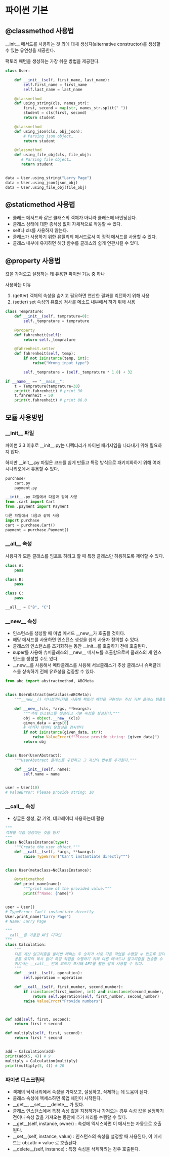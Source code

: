 # 파이썬 기본

## @classmethod 사용법

\_\_init__ 메서드를 사용하는 것 외에 대체 생성자(alternative constructor)를 생성할 수 있는 유연성을 제공한다.

팩토리 패턴을 생성하는 가장 쉬운 방법을 제공한다.

```py
class User:

    def __init__(self, first_name, last_name):
        self.first_name = first_name
        self.last_name = last_name

    @classmethod
    def using_string(cls, names_str):
        first, second = map(str, names_str.split(" "))
        student = cls(first, second)
        return student

    @classmethod
    def using_json(cls, obj_json):
        # Parsing json object…
        return student

    @classmethod
    def using_file_obj(cls, file_obj):
       # Parsing file object…
       return student


data = User.using_string("Larry Page")
data = User.using_json(json_obj)
data = User.using_file_obj(file_obj)
```

## @staticmethod 사용법

- 클래스 메서드와 같은 클래스의 객체가 아니라 클래스에 바인딩된다.
- 클래스 상태에 대한 종석성 없이 자체적으로 작동할 수 있다.
- self나 cls를 사용하지 않는다.
- 클래스가 사용하기 위한 유틸리티 메서드로서 이 정적 메서드를 사용할 수 있다.
- 클래스 내부에 유지하면 해당 함수를 클래스와 쉽게 연관시킬 수 있다.

## @property 사용법

값을 가져오고 설정하는 데 유용한 파이썬 기능 중 하나

사용하는 이유

1. (getter) 객체의 속성을 숨기고 필요하면 연산한 결과를 리턴하기 위해 사용
2. (setter) set 속성의 유효성 검사를 메소드 내부에서 하기 위해 사용

```py
class Temprature:
    def __init__(self, temprature=0):
        self._temprature = temprature

    @property
    def fahrenheit(self):
        return self._temprature

    @fahrenheit.setter
    def fahrenheit(self, temp):
        if not isinstance(temp, int):
            raise("Wrong input type")

        self._temprature = (self._temprature * 1.8) + 32

if __name__ == "__main__":
    t = Temprature(temprature=30)
    print(t.fahrenheit) # print 30
    t.fahrenheit = 50
    print(t.fahrenheit) # print 86.0

```

## 모듈 사용방법

### \_\_init__ 파일

파이썬 3.3 이후로 \_\_init__.py는 디렉터리가 파이썬 패키지임을 나타내기 위해 필요하지 않다.

하지만 \_\_init__.py 파일은 코드를 쉽게 만들고 특정 방식으로 패키지화하기 위해 여러 시나리오에서 유용할 수 있다.

```py
purchase/
    cart.py
    payment.py

__init__.py 파일에서 다음과 같이 사용
from .cart import Cart
from .payment import Payment

다른 파일에서 다음과 같이 사용
import purchase
cart = purchase.Cart()
payment = purchase.Payment()
```

### \_\_all__ 속성

사용자가 모든 클래스를 임포트 하려고 할 때 특정 클래스만 허용하도록 제어할 수 있다.

```py
class A:
    pass

class B:
    pass

class C:
    pass

__all__ = ["B", "C"]
```

### \_\_new__ 속성

- 인스턴스를 생성할 때 마법 메서드 \_\_new__가 호출될 것이다.
- 해당 메서드를 사용하면 인스턴스 생성을 쉽게 사용자 정의할 수 있다.
- 클래스의 인스턴스를 초기화하는 동안 \_\_init__를 호출하기 전에 호출된다.
- super를 사용해 슈퍼클래스의 \_\_new__ 메서드를 호출함으로써 클래스의 새 인스턴스를 생성할 수도 있다.
- \_\_new__를 사용해서 메타클래스를 사용해 서브클래스가 추상 클래스나 슈퍼클래스를 상속하기 전에 유효성을 검증할 수 있다.

```py
from abc import abstractmethod, ABCMeta


class UserAbstract(metaclass=ABCMeta):
    """__new__() 이니셜라이저를 사용해 팩토리 패턴을 구현하는 추상 기본 클래스 템플릿."""

    def __new__(cls, *args, **kwargs):
        """객체 인스턴스를 생성하고 기본 속성을 설정한다."""
        obj = object.__new__(cls)
        given_data = args[0]
        # 여기서 데이터 유효성을 검사한다
        if not isinstance(given_data, str):
            raise ValueError(f"Please provide string: {given_data}")
        return obj


class User(UserAbstract):
    """UserAbstract 클래스를 구현하고 그 자신의 변수를 추가한다."""

    def __init__(self, name):
        self.name = name


user = User(10)
# ValueError: Please provide string: 10

```

### \_\_call__ 속성

- 싱글톤 생성, 값 기억, 데코레이터 사용하는데 활용

```py
"""
객체를 직접 생성하는 것을 방지
"""
class NoClassInstance(type):
    """Create the user object."""
    def __call__(self, *args, **kwargs):
        raise TypeError("Can't instantiate directly""")


class User(metaclass=NoClassInstance):

    @staticmethod
    def print_name(name):
        """print name of the provided value."""
        print(f"Name: {name}")


user = User()
# TypeError: Can't instantiate directly
User.print_name("Larry Page")
# Name: Larry Page

```

```py
"""
__call__를 이용한 API 디자인
"""
class Calculation:
    """
    다른 계산 알고리즘을 둘러싼 래퍼는 두 숫자가 서로 다른 작업을 수행할 수 있도록 한다.
    공통 로직의 복사 없이 특정 작업을 수행하기 위해 다른 메서드나 알고리즘을 전송할 수 있다.
    여기서는 __call__ 안에 코드가 표시돼 API를 훨씬 쉽게 사용할 수 있다.
    """
    def __init__(self, operation):
        self.operation = operation

    def __call__(self, first_number, second_number):
        if isinstance(first_number, int) and isinstance(second_number, int):
            return self.operation(self, first_number, second_number)
        raise ValueError("Provide numbers")



def add(self, first, second):
    return first + second

def multiply(self, first, second):
    return first * second


add = Calculation(add)
print(add(5, 4)) # 9
multiply = Calculation(multiply)
print(multiply(5, 4)) # 20
```

### 파이썬 디스크립터

- 객체의 딕셔너리에서 속성을 가져오고, 설정하고, 삭제하는 데 도움이 된다.
- 클래스 속성에 엑세스하면 룩업 체인이 시작된다.
- \_\_get__, \_\_set__, \_\_delete__ 가 있다.
- 클래스 인스턴스에서 특정 속성 값을 지정하거나 가져오는 경우 속성 값을 설정하기 전이나 속성 값을 가져오는 동안에 추가 처리를 수행할 수 있다.
- \_\_get__(self, instance, owner) : 속성에 엑세스하면 이 메서드는 자동으로 호출된다.
- \_\_set__(self, instance, value) : 인스턴스의 속성을 설정할 때 사용된다, 이 메서드는 obj.attr = value 로 호출된다. 
- \_\_delete__(self, instance) : 특정 속성을 삭제하려는 경우 호출된다.